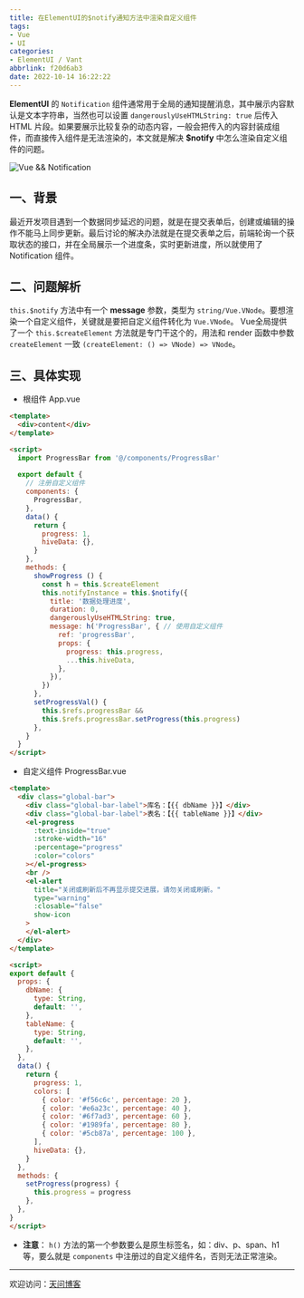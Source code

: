 ```yaml
---
title: 在ElementUI的$notify通知方法中渲染自定义组件
tags:
- Vue
- UI
categories:
- ElementUI / Vant
abbrlink: f20d6ab3
date: 2022-10-14 16:22:22
---
```


**ElementUI** 的 `Notification` 组件通常用于全局的通知提醒消息，其中展示内容默认是文本字符串，当然也可以设置 `dangerouslyUseHTMLString: true` 后传入 HTML 片段。如果要展示比较复杂的动态内容，一般会把传入的内容封装成组件，而直接传入组件是无法渲染的，本文就是解决 **$notify** 中怎么渲染自定义组件的问题。

![Vue && Notification](https://tiven.cn/static/img/img-vue-02-vnCFBMX9o39TemLsW6asl.jpg)

<!-- more -->

## 一、背景

最近开发项目遇到一个数据同步延迟的问题，就是在提交表单后，创建或编辑的操作不能马上同步更新。最后讨论的解决办法就是在提交表单之后，前端轮询一个获取状态的接口，并在全局展示一个进度条，实时更新进度，所以就使用了 Notification 组件。

## 二、问题解析

`this.$notify` 方法中有一个 **message** 参数，类型为 `string/Vue.VNode`。要想渲染一个自定义组件，关键就是要把自定义组件转化为 `Vue.VNode`。
Vue全局提供了一个 `this.$createElement` 方法就是专门干这个的，用法和 render 函数中参数 `createElement` 一致 `(createElement: () => VNode) => VNode`。

## 三、具体实现

* 根组件 App.vue

```html
<template>
  <div>content</div>
</template>

<script>
  import ProgressBar from '@/components/ProgressBar'
  
  export default {
    // 注册自定义组件
    components: {
      ProgressBar,
    },
    data() {
      return {
        progress: 1,
        hiveData: {},
      }
    },
    methods: {
      showProgress () {
        const h = this.$createElement
        this.notifyInstance = this.$notify({
          title: '数据处理进度',
          duration: 0,
          dangerouslyUseHTMLString: true,
          message: h('ProgressBar', { // 使用自定义组件
            ref: 'progressBar',
            props: {
              progress: this.progress,
              ...this.hiveData,
            },
          }),
        })
      },
      setProgressVal() {
        this.$refs.progressBar &&
        this.$refs.progressBar.setProgress(this.progress)
      },
    }
  }
</script>
```

* 自定义组件 ProgressBar.vue

```html
<template>
  <div class="global-bar">
    <div class="global-bar-label">库名：【{{ dbName }}】</div>
    <div class="global-bar-label">表名：【{{ tableName }}】</div>
    <el-progress
      :text-inside="true"
      :stroke-width="16"
      :percentage="progress"
      :color="colors"
    ></el-progress>
    <br />
    <el-alert
      title="关闭或刷新后不再显示提交进展，请勿关闭或刷新。"
      type="warning"
      :closable="false"
      show-icon
    >
    </el-alert>
  </div>
</template>

<script>
export default {
  props: {
    dbName: {
      type: String,
      default: '',
    },
    tableName: {
      type: String,
      default: '',
    },
  },
  data() {
    return {
      progress: 1,
      colors: [
        { color: '#f56c6c', percentage: 20 },
        { color: '#e6a23c', percentage: 40 },
        { color: '#6f7ad3', percentage: 60 },
        { color: '#1989fa', percentage: 80 },
        { color: '#5cb87a', percentage: 100 },
      ],
      hiveData: {},
    }
  },
  methods: {
    setProgress(progress) {
      this.progress = progress
    },
  },
}
</script>
```

* **注意**： `h()` 方法的第一个参数要么是原生标签名，如：div、p、span、h1等，要么就是 `components` 中注册过的自定义组件名，否则无法正常渲染。

---

欢迎访问：[天问博客](https://tiven.cn/p/f20d6ab3/ "天问博客-专注于大前端技术")

